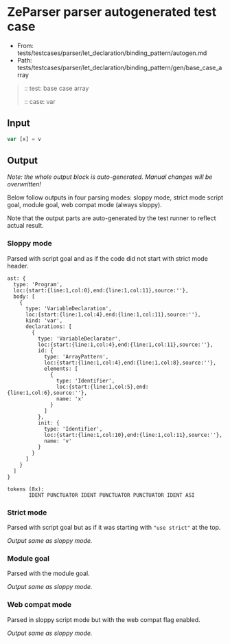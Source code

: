# ZeParser parser autogenerated test case

- From: tests/testcases/parser/let_declaration/binding_pattern/autogen.md
- Path: tests/testcases/parser/let_declaration/binding_pattern/gen/base_case_array

> :: test: base case array
>
> :: case: var

## Input


`````js
var [x] = v
`````

## Output

_Note: the whole output block is auto-generated. Manual changes will be overwritten!_

Below follow outputs in four parsing modes: sloppy mode, strict mode script goal, module goal, web compat mode (always sloppy).

Note that the output parts are auto-generated by the test runner to reflect actual result.

### Sloppy mode

Parsed with script goal and as if the code did not start with strict mode header.

`````
ast: {
  type: 'Program',
  loc:{start:{line:1,col:0},end:{line:1,col:11},source:''},
  body: [
    {
      type: 'VariableDeclaration',
      loc:{start:{line:1,col:4},end:{line:1,col:11},source:''},
      kind: 'var',
      declarations: [
        {
          type: 'VariableDeclarator',
          loc:{start:{line:1,col:4},end:{line:1,col:11},source:''},
          id: {
            type: 'ArrayPattern',
            loc:{start:{line:1,col:4},end:{line:1,col:8},source:''},
            elements: [
              {
                type: 'Identifier',
                loc:{start:{line:1,col:5},end:{line:1,col:6},source:''},
                name: 'x'
              }
            ]
          },
          init: {
            type: 'Identifier',
            loc:{start:{line:1,col:10},end:{line:1,col:11},source:''},
            name: 'v'
          }
        }
      ]
    }
  ]
}

tokens (8x):
       IDENT PUNCTUATOR IDENT PUNCTUATOR PUNCTUATOR IDENT ASI
`````

### Strict mode

Parsed with script goal but as if it was starting with `"use strict"` at the top.

_Output same as sloppy mode._

### Module goal

Parsed with the module goal.

_Output same as sloppy mode._

### Web compat mode

Parsed in sloppy script mode but with the web compat flag enabled.

_Output same as sloppy mode._
